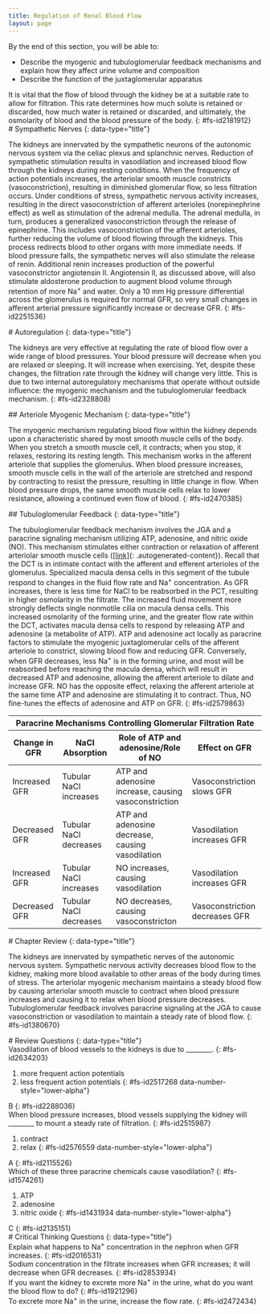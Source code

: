```yaml
---
title: Regulation of Renal Blood Flow
layout: page
---
```


<div data-type="abstract" markdown="1">
By the end of this section, you will be able to:

* Describe the myogenic and tubuloglomerular feedback mechanisms and
  explain how they affect urine volume and composition
* Describe the function of the juxtaglomerular apparatus

</div>
It is vital that the flow of blood through the kidney be at a suitable
rate to allow for filtration. This rate determines how much solute is
retained or discarded, how much water is retained or discarded, and
ultimately, the osmolarity of blood and the blood pressure of the body.
{: #fs-id2181912}

<section data-depth="1" id="fs-id2154206" markdown="1">
# Sympathetic Nerves
{: data-type="title"}

The kidneys are innervated by the sympathetic neurons of the autonomic
nervous system via the celiac plexus and splanchnic nerves. Reduction of
sympathetic stimulation results in vasodilation and increased blood flow
through the kidneys during resting conditions. When the frequency of
action potentials increases, the arteriolar smooth muscle constricts
(vasoconstriction), resulting in diminished glomerular flow, so less
filtration occurs. Under conditions of stress, sympathetic nervous
activity increases, resulting in the direct vasoconstriction of afferent
arterioles (norepinephrine effect) as well as stimulation of the adrenal
medulla. The adrenal medulla, in turn, produces a generalized
vasoconstriction through the release of epinephrine. This includes
vasoconstriction of the afferent arterioles, further reducing the volume
of blood flowing through the kidneys. This process redirects blood to
other organs with more immediate needs. If blood pressure falls, the
sympathetic nerves will also stimulate the release of renin. Additional
renin increases production of the powerful vasoconstrictor angiotensin
II. Angiotensin II, as discussed above, will also stimulate aldosterone
production to augment blood volume through retention of more
Na<sup>+</sup> and water. Only a 10 mm Hg pressure differential across
the glomerulus is required for normal GFR, so very small changes in
afferent arterial pressure significantly increase or decrease GFR.
{: #fs-id2251536}

</section>
<section data-depth="1" id="fs-id1977662" markdown="1">
# Autoregulation
{: data-type="title"}

The kidneys are very effective at regulating the rate of blood flow over
a wide range of blood pressures. Your blood pressure will decrease when
you are relaxed or sleeping. It will increase when exercising. Yet,
despite these changes, the filtration rate through the kidney will
change very little. This is due to two internal autoregulatory
mechanisms that operate without outside influence: the myogenic
mechanism and the tubuloglomerular feedback mechanism.
{: #fs-id2328808}

<section data-depth="2" id="fs-id2058682" markdown="1">
## Arteriole Myogenic Mechanism
{: data-type="title"}

The <span data-type="term">myogenic mechanism</span> regulating blood
flow within the kidney depends upon a characteristic shared by most
smooth muscle cells of the body. When you stretch a smooth muscle cell,
it contracts; when you stop, it relaxes, restoring its resting length.
This mechanism works in the afferent arteriole that supplies the
glomerulus. When blood pressure increases, smooth muscle cells in the
wall of the arteriole are stretched and respond by contracting to resist
the pressure, resulting in little change in flow. When blood pressure
drops, the same smooth muscle cells relax to lower resistance, allowing
a continued even flow of blood.
{: #fs-id2470385}

</section>
<section data-depth="2" id="fs-id2328542" markdown="1">
## Tubuloglomerular Feedback
{: data-type="title"}

The <span data-type="term">tubuloglomerular feedback</span> mechanism
involves the JGA and a paracrine signaling mechanism utilizing ATP,
adenosine, and nitric oxide (NO). This mechanism stimulates either
contraction or relaxation of afferent arteriolar smooth muscle cells
([\[link\]](#tbl-ch26_08){: .autogenerated-content}). Recall that the
DCT is in intimate contact with the afferent and efferent arterioles of
the glomerulus. Specialized macula densa cells in this segment of the
tubule respond to changes in the fluid flow rate and Na<sup>+</sup>
concentration. As GFR increases, there is less time for NaCl to be
reabsorbed in the PCT, resulting in higher osmolarity in the filtrate.
The increased fluid movement more strongly deflects single nonmotile
cilia on macula densa cells. This increased osmolarity of the forming
urine, and the greater flow rate within the DCT, activates macula densa
cells to respond by releasing ATP and adenosine (a metabolite of ATP).
ATP and adenosine act locally as paracrine factors to stimulate the
myogenic juxtaglomerular cells of the afferent arteriole to constrict,
slowing blood flow and reducing GFR. Conversely, when GFR decreases,
less Na<sup>+</sup> is in the forming urine, and most will be reabsorbed
before reaching the macula densa, which will result in decreased ATP and
adenosine, allowing the afferent arteriole to dilate and increase GFR.
NO has the opposite effect, relaxing the afferent arteriole at the same
time ATP and adenosine are stimulating it to contract. Thus, NO
fine-tunes the effects of adenosine and ATP on GFR.
{: #fs-id2579863}

<table id="tbl-ch26_08" summary=""><thead> <tr> <th colspan="4">Paracrine Mechanisms Controlling Glomerular Filtration Rate</th> </tr> <tr> <th>Change in GFR</th> <th>NaCl Absorption</th> <th>Role of ATP and adenosine/Role of NO</th> <th>Effect on GFR</th> </tr> </thead><tbody> <tr> <td>Increased GFR</td> <td>Tubular NaCl increases</td> <td>ATP and adenosine increase, causing vasoconstriction</td> <td>Vasoconstriction slows GFR</td> </tr> <tr> <td>Decreased GFR</td> <td>Tubular NaCl decreases</td> <td>ATP and adenosine decrease, causing vasodilation</td> <td>Vasodilation increases GFR</td> </tr> <tr> <td>Increased GFR</td> <td>Tubular NaCl increases</td> <td>NO increases, causing vasodilation</td> <td>Vasodilation increases GFR</td> </tr> <tr> <td>Decreased GFR</td> <td>Tubular NaCl decreases</td> <td>NO decreases, causing vasoconstricton</td> <td>Vasoconstriction decreases GFR</td> </tr> </tbody></table>
</section>
</section>
<section data-depth="1" id="fs-id1857274" class="summary" markdown="1">
# Chapter Review
{: data-type="title"}

The kidneys are innervated by sympathetic nerves of the autonomic
nervous system. Sympathetic nervous activity decreases blood flow to the
kidney, making more blood available to other areas of the body during
times of stress. The arteriolar myogenic mechanism maintains a steady
blood flow by causing arteriolar smooth muscle to contract when blood
pressure increases and causing it to relax when blood pressure
decreases. Tubuloglomerular feedback involves paracrine signaling at the
JGA to cause vasoconstriction or vasodilation to maintain a steady rate
of blood flow.
{: #fs-id1380670}

</section>
<section data-depth="1" id="fs-id2364013" class="multiple-choice" markdown="1">
# Review Questions
{: data-type="title"}

<div data-type="exercise" id="fs-id2528617">
<div data-type="problem" id="fs-id2368544" markdown="1">
Vasodilation of blood vessels to the kidneys is due to ________.
{: #fs-id2634203}

1.  more frequent action potentials
2.  less frequent action potentials
{: #fs-id2517268 data-number-style="lower-alpha"}

</div>
<div data-type="solution" id="fs-id1321499" data-label="" markdown="1">
B
{: #fs-id2288036}

</div>
</div>
<div data-type="exercise" id="fs-id2340300">
<div data-type="problem" id="fs-id2131871" markdown="1">
When blood pressure increases, blood vessels supplying the kidney will
________ to mount a steady rate of filtration.
{: #fs-id2515987}

1.  contract
2.  relax
{: #fs-id2576559 data-number-style="lower-alpha"}

</div>
<div data-type="solution" id="fs-id1987971" data-label="" markdown="1">
A
{: #fs-id2115526}

</div>
</div>
<div data-type="exercise" id="fs-id1848165">
<div data-type="problem" id="fs-id2669343" markdown="1">
Which of these three paracrine chemicals cause vasodilation?
{: #fs-id1574261}

1.  ATP
2.  adenosine
3.  nitric oxide
{: #fs-id1431934 data-number-style="lower-alpha"}

</div>
<div data-type="solution" id="fs-id2484096" data-label="" markdown="1">
C
{: #fs-id2135151}

</div>
</div>
</section>
<section data-depth="1" id="fs-id2212351" class="free-response" markdown="1">
# Critical Thinking Questions
{: data-type="title"}

<div data-type="exercise" id="fs-id2349123">
<div data-type="problem" id="fs-id2413241" markdown="1">
Explain what happens to Na<sup>+</sup> concentration in the nephron when
GFR increases.
{: #fs-id2016531}

</div>
<div data-type="solution" id="fs-id1482059" data-label="" markdown="1">
Sodium concentration in the filtrate increases when GFR increases; it
will decrease when GFR decreases.
{: #fs-id2853934}

</div>
</div>
<div data-type="exercise" id="fs-id1644341">
<div data-type="problem" id="fs-id2344681" markdown="1">
If you want the kidney to excrete more Na<sup>+</sup> in the urine, what
do you want the blood flow to do?
{: #fs-id1921296}

</div>
<div data-type="solution" id="fs-id1587193" data-label="" markdown="1">
To excrete more Na<sup>+</sup> in the urine, increase the flow rate.
{: #fs-id2472434}

</div>
</div>
</section>



